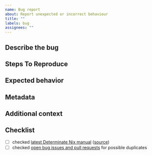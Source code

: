 ```yaml
---
name: Bug report
about: Report unexpected or incorrect behaviour
title: ""
labels: bug
assignees: ""
---
```


## Describe the bug

<!--
  A clear and concise description of what the bug is.

  If you have a problem with a specific package or NixOS,
  you probably want to file an issue at https://github.com/NixOS/nixpkgs/issues.
-->

## Steps To Reproduce

<!--
  Example:

  1. Clone this repository: ...
  2. Run `nix-... ...`
  3. Observe unexpected behaviour
-->

## Expected behavior

<!-- A clear and concise description of what you expected to happen. -->

## Metadata

<!-- Please insert the output of running `determinate-nixd version` below this line -->

<!-- Please insert the output of running `nix --version` below this line -->

## Additional context

<!-- Add any other context about the problem here. -->

## Checklist

<!-- make sure this issue is not redundant or obsolete -->

- [ ] checked [latest Determinate Nix manual] \([source])
- [ ] checked [open bug issues and pull requests] for possible duplicates

[latest Determinate Nix manual]: https://manual.determinate.systems/
[source]: https://github.com/DeterminateSystems/nix-src/tree/main/doc/manual/source
[open bug issues and pull requests]: https://github.com/DeterminateSystems/nix-src/labels/bug
